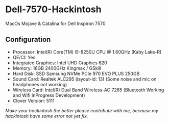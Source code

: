 # Dell-7570-Hackintosh
MacOs Mojave & Catalina for Dell Inspiron 7570
## Configuration
* Processor: Intel(R) Core(TM) i5-8250U CPU @ 1.60GHz (Kaby Lake-R)
* QE/CI: Yes
* Integrated Graphics: Intel UHD Graphics 620
* Memory: 16GB 2400GHz Kingmax / GSkill
* Hard Disk: SSD Samsung NVMe PCIe 970 EVO PLUS 250GB
* Sound Card: Realtek ALC295 (layout-id: 13) (Some noise and mic on headphones not working)
* Wireless Card: Intel(R) Dual Band Wireless-AC 7265 (Bluetooth Working and Wifi InProgress Development)
* Clover Version: 5111

*Make your hackintosh the better please contribute with me, because my hackintosh have some error not yet fix.*
